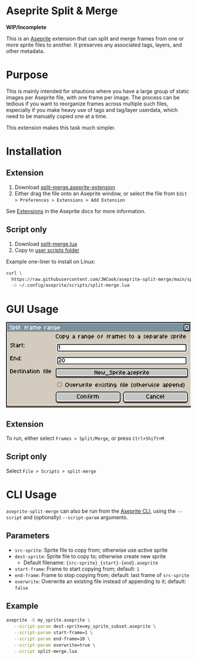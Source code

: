 # Aseprite Split & Merge
**WIP/Incomplete**

This is an [Aseprite](https://www.aseprite.org) extension that can split and merge frames from
one or more sprite files to another. It preserves any associated tags, layers, and other metadata.

# Purpose
This is mainly intended for sitautions where you have a large group of static images per Aseprite
file, with one frame per image. The process can be tedious if you want to reorganize frames across
multiple such files, especially if you make heavy use of tags and tag/layer userdata, which need to
be manually copied one at a time.

This extension makes this task much simpler.

# Installation

## Extension
1. Download [split-merge.aseprite-extension](https://raw.githubusercontent.com/JWCook/aseprite-split-merge/main/split-merge.aseprite-extension)
2. Either drag the file onto an Aseprite window, or select the file from `Edit > Preferences > Extensions > Add Extension`

See [Extensions](https://www.aseprite.org/docs/extensions/) in the Aseprite docs for more information.

## Script only
1. Download [split-merge.lua](https://raw.githubusercontent.com/JWCook/aseprite-split-merge/main/split-merge.lua)
2. Copy to [user scripts folder](https://community.aseprite.org/t/locate-user-scripts-folder/2170)

Example one-liner to install on Linux:
```bash
curl \
  https://raw.githubusercontent.com/JWCook/aseprite-split-merge/main/split-merge.lua \
  -o ~/.config/aseprite/scripts/split-merge.lua
```

# GUI Usage
![](screenshot.png)

## Extension
To run, either select `Frames > Split/Merge`, or press `Ctrl+Shift+M`

## Script only
Select `File > Scripts > split-merge`


# CLI Usage
`aseprite-split-merge` can also be run from the [Aseprite CLI](https://www.aseprite.org/docs/cli/),
using the `--script` and (optionally) `--script-param` arguments.

## Parameters
* `src-sprite`: Sprite file to copy from; otherwise use active sprite
* `dest-sprite`: Sprite file to copy to; otherwise create new sprite
  * Default filename: `{src-sprite}_{start}-{end}.aseprite`
* `start-frame`: Frame to start copying from; default: `1`
* `end-frame`: Frame to stop copying from; default: last frame of `src-sprite`
* `overwrite`: Overwrite an existing file instead of appending to it; default: `false`

## Example
```bash
aseprite -b my_sprite.aseprite \
   --script-param dest-sprite=my_sprite_subset.aseprite \
   --script-param start-frame=1 \
   --script-param end-frame=10 \
   --script-param overwrite=true \
   --script split-merge.lua
```
